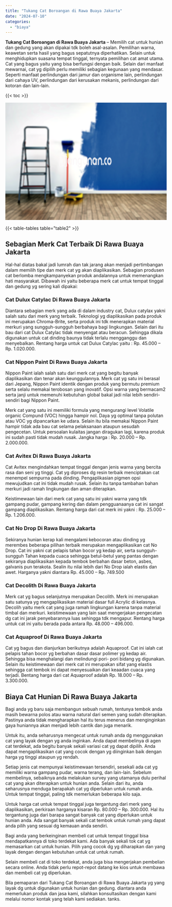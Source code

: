 ```yaml
---
title: "Tukang Cat Boroangan di Rawa Buaya Jakarta"
date: "2024-07-10"
categories: 
  - "biaya"
---
```


**Tukang Cat Boroangan di Rawa Buaya Jakarta** – Memilih cat untuk hunian dan gedung yang akan dipakai tdk boleh asal-asalan. Pemilihan warna, keawetan serta hasil yang bagus sepatutnya diperhatikan. Selain untuk menghidupkan suasana tempat tinggal, ternyata pemilihan cat amat utama. Cat yang bagus yaitu yang bisa berfungsi dengan baik. Selain dari manfaat mewarnai, cat yg dipilih perlu memiliki sebagian kegunaan yang mendasar. Seperti manfaat perlindungan dari jamur dan organisme lain, perlindungan dari cahaya UV, perlindungan dari kerusakan mekanis, perlindungan dari kotoran dan lain-lain.

{{< toc >}}

![Tukang Cat Boroangan di Rawa Buaya Jakarta](/images/jasa-cat-murah11.png)

{{< table-tables table="table2" >}}

## Sebagian Merk Cat Terbaik Di Rawa Buaya Jakarta

Hal-hal diatas bakal jadi lumrah dan tak jarang akan menjadi pertimbangan dalam memilih tipe dan merk cat yg akan diaplikasikan. Sebagian produsen cat berlomba mengkampanyekan produk andalannya untuk memenangkan hati masyarakat. Dibawah ini yaitu beberapa merk cat untuk tempat tinggal dan gedung yg sering kali dipakai:

### Cat Dulux Catylac Di Rawa Buaya Jakarta

Diantara sebagian merk yang ada di dalam industry cat, Dulux catylax yakni salah satu dari merk yang terbaik. Teknologi yg diaplikasikan pada produk ini merupakan Chroma-Brite, serta produk ini tdk menerapkan material merkuri yang sungguh-sungguh berbahaya bagi lingkungan. Selain dari itu bau dari cat Dulux Catylac tidak menyengat atau beracun. Sehingga dikala digunakan untuk cat dinding baunya tidak terlalu mengganggu dan menyebalkan. Rentang harga untuk cat Dulux Catylac yaitu : Rp. 45.000 – Rp. 1.020.000.

### Cat Nippon Paint Di Rawa Buaya Jakarta

Nippon Paint ialah salah satu dari merk cat yang begitu banyak diaplikasikan dan tenar akan keunggulannya. Merk cat yg satu ini berasal dari Jepang, Nippon Paint identik dengan produk yang bermutu premium serta selalu memakai terobosan yang inovatif. Opsi warna yang bermacam2 serta janji untuk memenuhi kebutuhan global bakal jadi nilai lebih sendiri-sendiri bagi Nippon Paint.

Merk cat yang satu ini memiliki formula yang mengurangi level Volatile organic Compund (VOC) hingga hampir nol. Daya yg optimal tanpa polutan atau VOC yg dipancarkan ke udara. Selain itu bila memakai Nippon Paint hampir tidak ada bau cat selama pelaksanaan ataupun sesudah pengecetan. Untuk persoalan kulaitas jangan diragukan lagi, karena produk ini sudah pasti tidak mudah rusak. Jangka harga : Rp. 20.000 – Rp. 2.000.000.

### Cat Avitex Di Rawa Buaya Jakarta

Cat Avitex mengindahkan tempat tinggal dengan jenis warna yang bercita rasa dan seni yg tinggi. Cat yg diproses dg resin terbaik menciptakan cat menempel sempurna pada dinding. Pengaplikasian pigmen opsi mewujudkan cat ini tidak mudah rusak. Selain itu tanpa tambahan bahan merkuri jadi ramah lingkungan dan aman diterapkan.

Keistimewaan lain dari merk cat yang satu ini yakni warna yang tdk gampang pudar, gampang kering dan dalam pengguanaanya cat ini sangat gampang diaplikasikan. Rentang harga dari cat merk ini yakni : Rp. 25.000 – Rp. 1.206.000.

### Cat No Drop Di Rawa Buaya Jakarta

Sekiranya hunian kerap kali mengalami kebocoran atau dinding yg merembes beberapa pilihan terbaik merupakan mengaplikasikan cat No Drop. Cat ini yakni cat pelapis tahan bocor yg kedap air, serta sungguh-sungguh Tahan kepada cuaca sehingga betul-betul yang pantas dengan sekiranya diaplikasikan kepada tembok berbahan dasar beton, asbes, galvanis pun terakota. Sealin itu nilai lebih dari No Drop ialah elastis dan awet. Harganya yakni diantara Rp. 45.000 – Rp. 749.500

### Cat Decolith Di Rawa Buaya Jakarta

Merk cat yg bagus selanjutnya merupakan Decolith. Merk ini merupakan satu satunya yg mengaplikasikan material dasar full Acrylic di kelasnya. Decolih yaitu merk cat yang juga ramah lingkungan karena tanpa material timbal dan merkuri. keistimewaan yang lain saat mengerjakan pengecatan dg cat ini jarak penyebarannya luas sehingga tdk mengapur. Rentang harga untuk cat ini yaitu berada pada antara Rp. 48.000 – 496.000.

### Cat Aquaproof Di Rawa Buaya Jakarta

Cat yg bagus dan dianjurkan berikutnya adalah Aquaproof. Cat ini ialah cat pelapis tahan bocor yg berbahan dasar dasar polimer yg kedap air. Sehingga bisa menghalangi dan melindungi pori- pori bidang yg digunakan. Selain itu keistimewaan dari merk cat ini merupakan sifat yang elastis sehingga cat tembok ini dapat menyesuaikan dari keaadan cuaca yang terjadi. Bentang harga dari cat Aquaproof adalah Rp. 18.000 – Rp. 3.300.000.

## Biaya Cat Hunian Di Rawa Buaya Jakarta

Bagi anda yg baru saja membangun sebuah rumah, tentunya tembok anda masih bewarna polos atau warna natural dari semen yang sudah diterapkan. Pastinya anda tidak mengharapkan hal itu terus menerus dan menginginkan gaya huniannya akan menjadi lebih cantik dan juga menarik.

Untuk itu, anda seharusnya mengecat untuk rumah anda dg menggunakan cat yang layak dengan yg anda inginkan. Anda dapat membelinya di agen cat terdekat, ada begitu banyak sekali variasi cat yg dapat dipilih. Anda dapat mengaplikasikan cat yang cocok dengan yg diinginkan baik dengan harga yg tinggi ataupun yg rendah.

Setiap jenis cat mempunyai keistimewaan tersendiri, sesekali ada cat yg memiliki warna gampang pudar, warna terang, dan lain-lain. Sebelum membelinya, sebaiknya anda melakukan survey yang utamanya dulu perihal cat yang akan diterapkan untuk hunian anda. Selain dari itu, anda seharusnya menduga berapakah cat yg diperlukan untuk rumah anda. Untuk tempat tinggal, paling tdk memerlukan beberapa kilo saja.

Untuk harga cat untuk tempat tinggal juga tergantung dari merk yang diaplikasikan, perkiraan harganya kisaran Rp. 80.000 – Rp. 300.000. Hal itu tergantung juga dari barapa sangat banyak cat yang diperlukan untuk hunian anda. Ada sangat banyak sekali cat tembok untuk rumah yang dapat anda pilih yang sesuai dg kemauan anda sendiri.

Bagi anda yang berkeinginan membeli cat untuk tempat tinggal bisa mendapatkannya di toko terdekat kami. Ada banyak sekali tok cat yg memasarkan cat untuk hunian. Pilih yang cocok dg yg diharapkan dan yang layak dengan dengan kebutuhan untuk cat untuk rumah.

Selain membeli cat di toko terdekat, anda juga bisa mengerjakan pembelian secara online. Anda tidak perlu repot-repot datang ke kios untuk membawa dan membeli cat yg diperlukan.

Bila pemaparan dari Tukang Cat Boroangan di Rawa Buaya Jakarta yg yang layak dg untuk digunakan untuk hunian dan gedung. diantara anda memerlukan produk dan jasa kami, silahkan konsultasikan dengan kami melalui nomor kontak yang telah kami sediakan. tanks.
